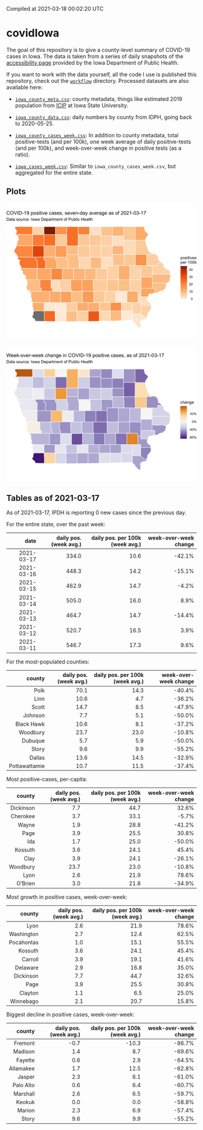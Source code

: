 Compiled at 2021-03-18 00:02:20 UTC

<!-- README.md is generated from README.Rmd. Please edit that file -->

# covidIowa

<!-- badges: start -->

<!-- badges: end -->

The goal of this repository is to give a county-level summary of
COVID-19 cases in Iowa. The data is taken from a series of daily
snapshots of the [accessibility
page](https://coronavirus.iowa.gov/pages/access) provided by the Iowa
Department of Public Health.

If you want to work with the data yourself, all the code I use is
published this repository, check out the [`workflow`](workflow)
directory. Processed datasets are also available here:

  - [`iowa_county_meta.csv`](https://raw.githubusercontent.com/ijlyttle/covidIowa/master/workflow/data/99-publish/iowa_county_meta.csv):
    county metadata, things like estimated 2019 population from
    [ICIP](https://www.icip.iastate.edu/tables/population/counties-estimates)
    at Iowa State University.

  - [`iowa_county_data.csv`](https://raw.githubusercontent.com/ijlyttle/covidIowa/master/workflow/data/99-publish/iowa_county_data.csv):
    daily numbers by county from IDPH, going back to 2020-05-25.

  - [`iowa_county_cases_week.csv`](https://raw.githubusercontent.com/ijlyttle/covidIowa/master/workflow/data/99-publish/iowa_county_data.csv):
    In addition to county metadata, total positive-tests (and per 100k),
    one week average of daily positive-tests (and per 100k), and
    week-over-week change in positive tests (as a ratio).

  - [`iowa_cases_week.csv`](https://raw.githubusercontent.com/ijlyttle/covidIowa/master/workflow/data/99-publish/iowa_cases_week.csv):
    Similar to `iowa_county_cases_week.csv`, but aggregated for the
    entire state.

## Plots

![](workflow/data/99-publish/iowa_cases.png)

![](workflow/data/99-publish/iowa_change.png)

## Tables as of 2021-03-17

As of 2021-03-17, IPDH is reporting 0 new cases since the previous day.

For the entire state, over the past week:

|       date | daily pos. (week avg.) | daily pos. per 100k (week avg.) | week-over-week change |
| ---------: | ---------------------: | ------------------------------: | --------------------: |
| 2021-03-17 |                  334.0 |                            10.6 |               \-42.1% |
| 2021-03-16 |                  448.3 |                            14.2 |               \-15.1% |
| 2021-03-15 |                  462.9 |                            14.7 |                \-4.2% |
| 2021-03-14 |                  505.0 |                            16.0 |                  8.9% |
| 2021-03-13 |                  464.7 |                            14.7 |               \-14.4% |
| 2021-03-12 |                  520.7 |                            16.5 |                  3.9% |
| 2021-03-11 |                  546.7 |                            17.3 |                  9.6% |

For the most-populated counties:

|        county | daily pos. (week avg.) | daily pos. per 100k (week avg.) | week-over-week change |
| ------------: | ---------------------: | ------------------------------: | --------------------: |
|          Polk |                   70.1 |                            14.3 |               \-40.4% |
|          Linn |                   10.6 |                             4.7 |               \-36.2% |
|         Scott |                   14.7 |                             8.5 |               \-47.9% |
|       Johnson |                    7.7 |                             5.1 |               \-50.0% |
|    Black Hawk |                   10.6 |                             8.1 |               \-37.2% |
|      Woodbury |                   23.7 |                            23.0 |               \-10.8% |
|       Dubuque |                    5.7 |                             5.9 |               \-50.0% |
|         Story |                    9.6 |                             9.9 |               \-55.2% |
|        Dallas |                   13.6 |                            14.5 |               \-32.9% |
| Pottawattamie |                   10.7 |                            11.5 |               \-37.4% |

Most positive-cases, per-capita:

|    county | daily pos. (week avg.) | daily pos. per 100k (week avg.) | week-over-week change |
| --------: | ---------------------: | ------------------------------: | --------------------: |
| Dickinson |                    7.7 |                            44.7 |                 32.6% |
|  Cherokee |                    3.7 |                            33.1 |                \-5.7% |
|     Wayne |                    1.9 |                            28.8 |               \-41.2% |
|      Page |                    3.9 |                            25.5 |                 30.8% |
|       Ida |                    1.7 |                            25.0 |               \-50.0% |
|   Kossuth |                    3.6 |                            24.1 |                 45.4% |
|      Clay |                    3.9 |                            24.1 |               \-26.1% |
|  Woodbury |                   23.7 |                            23.0 |               \-10.8% |
|      Lyon |                    2.6 |                            21.9 |                 78.6% |
|   O’Brien |                    3.0 |                            21.8 |               \-34.9% |

Most growth in positive cases, week-over-week:

|     county | daily pos. (week avg.) | daily pos. per 100k (week avg.) | week-over-week change |
| ---------: | ---------------------: | ------------------------------: | --------------------: |
|       Lyon |                    2.6 |                            21.9 |                 78.6% |
| Washington |                    2.7 |                            12.4 |                 62.5% |
| Pocahontas |                    1.0 |                            15.1 |                 55.5% |
|    Kossuth |                    3.6 |                            24.1 |                 45.4% |
|    Carroll |                    3.9 |                            19.1 |                 41.6% |
|   Delaware |                    2.9 |                            16.8 |                 35.0% |
|  Dickinson |                    7.7 |                            44.7 |                 32.6% |
|       Page |                    3.9 |                            25.5 |                 30.8% |
|    Clayton |                    1.1 |                             6.5 |                 25.0% |
|  Winnebago |                    2.1 |                            20.7 |                 15.8% |

Biggest decline in positive cases, week-over-week:

|    county | daily pos. (week avg.) | daily pos. per 100k (week avg.) | week-over-week change |
| --------: | ---------------------: | ------------------------------: | --------------------: |
|   Fremont |                  \-0.7 |                          \-10.3 |               \-86.7% |
|   Madison |                    1.4 |                             8.7 |               \-69.6% |
|   Fayette |                    0.6 |                             2.9 |               \-64.5% |
| Allamakee |                    1.7 |                            12.5 |               \-62.8% |
|    Jasper |                    2.3 |                             6.1 |               \-61.0% |
| Palo Alto |                    0.6 |                             6.4 |               \-60.7% |
|  Marshall |                    2.6 |                             6.5 |               \-59.7% |
|    Keokuk |                    0.0 |                             0.0 |               \-58.8% |
|    Marion |                    2.3 |                             6.9 |               \-57.4% |
|     Story |                    9.6 |                             9.9 |               \-55.2% |
